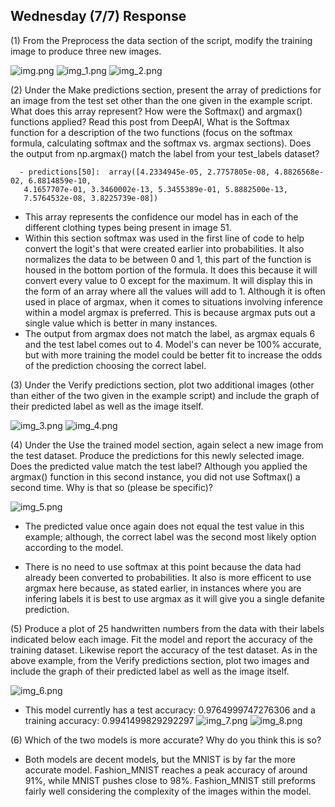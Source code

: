 ## Wednesday (7/7) Response

(1) From the Preprocess the data section of the script, modify the training image to produce three new images.

![img.png](img.png) 
![img_1.png](img_1.png) 
![img_2.png](img_2.png)

    

(2) Under the Make predictions section, present the array of predictions for an image from 
  the test set other than the one given in the example script. What does this array represent? 
  How were the Softmax() and argmax() functions applied? Read this post from DeepAI, 
  What is the Softmax function for a description of the two functions (focus on the softmax 
  formula, calculating softmax and the softmax vs. argmax sections). Does the output from 
  np.argmax() match the label from your test_labels dataset?

      - predictions[50]:  array([4.2334945e-05, 2.7757805e-08, 4.8826568e-02, 6.8814859e-10,
       4.1657707e-01, 3.3460002e-13, 5.3455389e-01, 5.8882500e-13,
       7.5764532e-08, 3.8225739e-08])

- This array represents the confidence our model has in each of the different clothing types being present in image 51.
- Within this section softmax was used in the first line of code to help convert the logit's 
  that were created earlier into probabilities. It also normalizes the data to be between 0 and 1, 
  this part of the function is housed in the bottom portion of the formula. It does this because 
  it will convert every value to 0 except for the maximum. It will display this in the form of an array where all the 
  values will add to 1. Although it is often used in place of argmax, when it 
  comes to situations involving inference within a model argmax is preferred. This is because argmax puts out a single 
  value which is better in many instances.
- The output from argmax does not match the label, as argmax equals 6 and the test label comes 
  out to 4. Model's can never be 100% accurate, but with more training the model could be 
  better fit to increase the odds of the prediction choosing the correct label.

    

(3) Under the Verify predictions section, plot two additional images 
  (other than either of the two given in the example script) and include the graph of 
  their predicted label as well as the image itself.

![img_3.png](img_3.png)
![img_4.png](img_4.png)
    

(4) Under the Use the trained model section, again select a new image from the test dataset.
  Produce the predictions for this newly selected image. Does the predicted value 
  match the test label? Although you applied the argmax() function in this second instance, 
  you did not use Softmax() a second time. Why is that so (please be specific)?

![img_5.png](img_5.png)
- The predicted value once again does not equal the test value in this example; although, the correct label was 
  the second most likely option according to the model.
  
- There is no need to use softmax at this point because the data had already been converted to probabilities. It also 
is more efficent to use argmax here because, as stated earlier, in instances where you are infering labels it is best
  to use argmax as it will give you a single defanite prediction. 

    

(5) Produce a plot of 25 handwritten numbers from the data with their labels indicated below each image. 
Fit the model and report the accuracy of the training dataset. Likewise report the accuracy of the test dataset. 
As in the above example, from the Verify predictions section, plot two images and include the graph of their 
predicted label as well as the image itself.

![img_6.png](img_6.png)
- This model currently has a test accuracy: 0.9764999747276306 and a training accuracy: 0.9941499829292297
![img_7.png](img_7.png)
![img_8.png](img_8.png)


(6) Which of the two models is more accurate? Why do you think this is so?

- Both models are decent models, but the MNIST is by far the more accurate model. Fashion_MNIST reaches a peak accuracy
of around 91%, while MNIST pushes close to 98%. Fashion_MNIST still preforms fairly well considering the complexity of
  the images within the model. 
  
